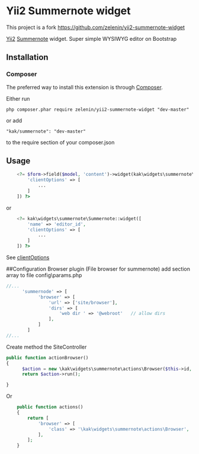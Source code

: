 # Yii2 Summernote widget

This project is a fork https://github.com/zelenin/yii2-summernote-widget

[Yii2](http://www.yiiframework.com) [Summernote](http://summernote.org) widget. Super simple WYSIWYG editor on Bootstrap

## Installation

### Composer

The preferred way to install this extension is through [Composer](http://getcomposer.org/).

Either run

	php composer.phar require zelenin/yii2-summernote-widget "dev-master"

or add

	"kak/summernote": "dev-master"

to the require section of your composer.json

## Usage
```php    
	<?= $form->field($model, 'content')->widget(kak\widgets\summernote\Summernote::className(), [
		'clientOptions' => [
			...
		]
	]) ?>
```
or
```php
	<?= kak\widgets\summernote\Summernote::widget([
		'name' => 'editor_id',
		'clientOptions' => [
			...
		]
	]) ?>
```
See [clientOptions](http://summernote.org/#/example)


##Configuration Browser plugin (File browser for summernote)
add section array to file config\params.php
```php
//...
      'summernode' => [
            'browser' => [
                'url' => ['site/browser'], 
                'dirs' => [ 
                    'web dir ' => '@webroot'   // allow dirs
                ],
            ]
        ]
//...      
```

Create method the SiteController 
```php
public function actionBrowser()
{
      $action = new \kak\widgets\summernote\actions\Browser($this->id, $this,[]);
      return $action->run();

}
```
Or
```php
    public function actions()
    {
        return [
            'browser' => [
                'class' => '\kak\widgets\summernote\actions\Browser',
            ],
        ];
    }
```
